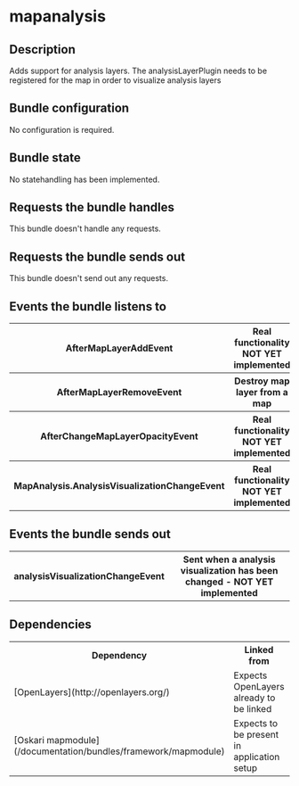 # mapanalysis

## Description

Adds support for analysis layers. The analysisLayerPlugin needs to be registered for the map in order to visualize analysis layers

## Bundle configuration

No configuration is required.

## Bundle state

No statehandling has been implemented.

## Requests the bundle handles

This bundle doesn't handle any requests.


## Requests the bundle sends out

This bundle doesn't send out any requests.

## Events the bundle listens to

<table class="table">
  <tr>
    <th>AfterMapLayerAddEvent</th><th> Real functionality NOT YET implemented</th>
    </tr>
    <tr>
    <th>AfterMapLayerRemoveEvent</th><th> Destroy map layer from a map</th>
     </tr>
    <tr>
    <th>AfterChangeMapLayerOpacityEvent</th><th>Real functionality  NOT YET implemented</th>
     </tr>
    <tr>
    <th>MapAnalysis.AnalysisVisualizationChangeEvent</th><th>Real functionality NOT YET implemented</th>
  </tr>
</table>

## Events the bundle sends out

<table class="table">
  <tr>
    <th>analysisVisualizationChangeEvent</th><th>Sent when a analysis visualization has been changed - NOT YET implemented</th>
  </tr>
</table>

## Dependencies

<table class="table">
  <tr>
    <th>Dependency</th><th>Linked from</th><th>Purpose</th>
  </tr>
  <tr>
    <td> [OpenLayers](http://openlayers.org/) </td>
    <td> Expects OpenLayers already to be linked </td>
    <td> To modify map</td>
  </tr>
  <tr>
    <td> [Oskari mapmodule](/documentation/bundles/framework/mapmodule)</td>
    <td> Expects to be present in application setup </td>
    <td> To gain control to OpenLayers map</td>
  </tr>
</table>
